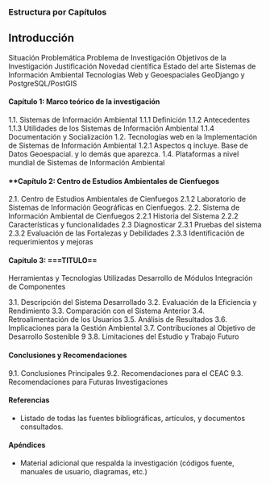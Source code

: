 ### Estructura por Capítulos

## **Introducción**

Situación Problemática
Problema de Investigación 
Objetivos de la Investigación
Justificación 
Novedad científica
Estado del arte
Sistemas de Información Ambiental 
Tecnologías Web y Geoespaciales 
GeoDjango y PostgreSQL/PostGIS  


#### **Capítulo 1: Marco teórico de la investigación**

1.1. Sistemas de Información Ambiental
	1.1.1 Definición
	1.1.2 Antecedentes
	1.1.3 Utilidades de los Sistemas de Información Ambiental
	1.1.4 Documentación y Socialización 
1.2. Tecnologías web en la Implementación de Sistemas de Información Ambiental 
	1.2.1 Aspectos q incluye. 
	Base de Datos Geoespacial. 
	y lo demás que aparezca.
1.4. Plataformas a nivel mundial de Sistemas de Información Ambiental

#### **Capítulo 2: Centro de Estudios Ambientales de Cienfuegos

2.1. Centro de Estudios Ambientales de Cienfuegos
	2.1.2 Laboratorio de Sistemas de Información Geográficas en Cienfuegos.
2.2.  Sistema de Información Ambiental de Cienfuegos 
	2.2.1 Historia del Sistema
	2.2.2 Características y funcionalidades 
2.3 Diagnosticar
	2.3.1 Pruebas del sistema
	2.3.2 Evaluación de las Fortalezas y Debilidades 
	2.3.3 Identificación de requerimientos y mejoras
 
#### **Capítulo 3: ===TITULO==**
Herramientas y Tecnologías Utilizadas 
Desarrollo de Módulos 
Integración de Componentes

3.1. Descripción del Sistema Desarrollado 
3.2. Evaluación de la Eficiencia y Rendimiento 
3.3. Comparación con el Sistema Anterior 
3.4. Retroalimentación de los Usuarios
3.5. Análisis de Resultados 
3.6. Implicaciones para la Gestión Ambiental 
3.7. Contribuciones al Objetivo de Desarrollo Sostenible 9 
3.8. Limitaciones del Estudio y Trabajo Futuro

#### **Conclusiones y Recomendaciones**

9.1. Conclusiones Principales 
9.2. Recomendaciones para el CEAC 
9.3. Recomendaciones para Futuras Investigaciones

#### **Referencias**

- Listado de todas las fuentes bibliográficas, artículos, y documentos consultados.

#### **Apéndices**

- Material adicional que respalda la investigación (códigos fuente, manuales de usuario, diagramas, etc.)